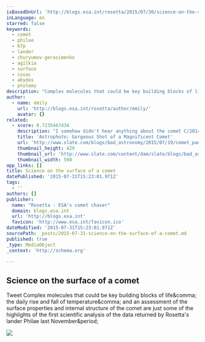 ```yaml
---
isBasedOnUrl: 'http://blogs.esa.int/rosetta/2015/07/30/science-on-the-surface-of-a-comet/'
inLanguage: en
starred: false
keywords:
  - comet
  - philae
  - 67p
  - lander
  - churyumov-gerasimenko
  - agilkia
  - surface
  - cosac
  - abydos
  - ptolemy
description: "Complex molecules that could be key building blocks of life, the daily rise and fall of temperature, and an assessment of the surface properties and internal structure of the comet are just some of the highlights of the first scientific analysis of the data returned by Rosetta's lander Philae last November."
author:
  - name: emily
    url: 'http://blogs.esa.int/rosetta/author/emily/'
    avatar: {}
related:
  - score: 0.7235467434
    description: "I somehow didn't hear anything about the comet C/2014 Q1 (Pan-STARRS), which isn't to surprising: It never got bright to Northern Hemisphere observers. The comet's orbit kept it mostly in the Southern Hemisphere's skies, and it only recently got brighter once it swept past the Sun in its orbit."
    title: 'Astrophoto: Gorgeous Shot of a Magnificent Comet'
    url: 'http://www.slate.com/blogs/bad_astronomy/2015/07/19/comet_pan_starrs_yuri_beletsky_photo_of_a_bright_comet.html'
    thumbnail_height: 429
    thumbnail_url: 'http://www.slate.com/content/dam/slate/blogs/bad_astronomy/2015/07/18/beletsky_c2014q1_590.jpg/_jcr_content/renditions/cq5dam.web.1280.1280.jpeg'
    thumbnail_width: 590
app_links: []
title: Science on the surface of a comet
datePublished: '2015-07-31T15:23:01.971Z'
tags:
  - ''
authors: []
publisher:
  name: "Rosetta - ESA's comet chaser"
  domain: blogs.esa.int
  url: 'http://blogs.esa.int'
  favicon: 'http://www.esa.int/favicon.ico'
dateModified: '2015-07-31T15:23:01.971Z'
sourcePath: _posts/2015-07-31-science-on-the-surface-of-a-comet.md
published: true
_type: MediaObject
_context: 'http://schema.org'

---
```

<article style=""><h1>Science on the surface of a comet</h1><p>Tweet Complex molecules that could be key building blocks of life&amp;comma; the daily rise and fall of temperature&amp;comma; and an assessment of the surface properties and internal structure of the comet are just some of the highlights of the first scientific analysis of the data returned by Rosetta's lander Philae last November&amp;period;</p><img src="http://blogs.esa.int/rosetta/files/2015/07/ESA_Rosetta_Philae_CIVA_reflectance-1024x432.jpg" /></article>